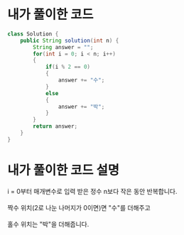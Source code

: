 # 내가 풀이한 코드

```java
class Solution {
    public String solution(int n) {
        String answer = "";
        for(int i = 0; i < n; i++)
        {
            if(i % 2 == 0)
            {
                answer += "수";
            }
            else
            {
                answer += "박";
            }
        }
        return answer;
    }
}
```

# 내가 풀이한 코드 설명

i = 0부터 매개변수로 입력 받은 정수 n보다 작은 동안 반복합니다.<br><br>
짝수 위치(2로 나눈 나머지가 0이면)면 "수"를 더해주고<br><br>
홀수 위치는 "박"을 더해줍니다.
